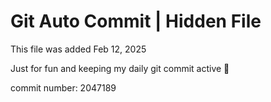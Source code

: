 # Git Auto Commit | Hidden File

This file was added Feb 12, 2025

Just for fun and keeping my daily git commit active 🤪

commit number: 2047189

